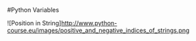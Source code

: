 #Python Variables

![Position in String]http://www.python-course.eu/images/positive_and_negative_indices_of_strings.png
